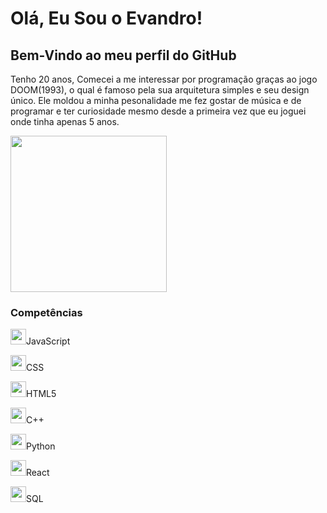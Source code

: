 <head>
<link rel="stylesheet" type='text/css' href="https://cdn.jsdelivr.net/gh/devicons/devicon@latest/devicon.min.css" />
<h1>Olá, Eu Sou o Evandro!</h1>
<h2>Bem-Vindo ao meu perfil do GitHub</h2>
<div>
  <p>Tenho 20 anos, Comecei a me interessar por programação graças ao jogo DOOM(1993), o qual é famoso pela sua arquitetura simples e seu design único. Ele moldou a minha pesonalidade me fez gostar de música e de programar e ter curiosidade mesmo desde a primeira vez que eu joguei onde tinha apenas 5 anos.</p>
  <img height="250px" width="250px" src= "https://sm.ign.com/t/ign_br/cover/d/doom-1993/doom-1993_pwn2.1200.jpg">
</div>
<div>
  <h3>Competências</h3>
<p><img height="25px" width="25px" src="https://cdn.jsdelivr.net/gh/devicons/devicon@latest/icons/javascript/javascript-original.svg" />JavaScript</p>
<p><img height="25px" width="25px" src="https://cdn.jsdelivr.net/gh/devicons/devicon@latest/icons/css3/css3-plain-wordmark.svg" />CSS</p>
<p><img height="25px" width="25px" src="https://cdn.jsdelivr.net/gh/devicons/devicon@latest/icons/html5/html5-plain-wordmark.svg" />HTML5</p>
<p><img height="25px" width="25px" src="https://cdn.jsdelivr.net/gh/devicons/devicon@latest/icons/cplusplus/cplusplus-original.svg" />C++</p>
<p><img height="25px" width="25px" src="https://cdn.jsdelivr.net/gh/devicons/devicon@latest/icons/python/python-original.svg" />Python</p>
<p><img height="25px" width="25px" src="https://cdn.jsdelivr.net/gh/devicons/devicon@latest/icons/react/react-original.svg" />React</p>
<p><img height="25px" width="25px"  src="https://cdn.jsdelivr.net/gh/devicons/devicon@latest/icons/azuresqldatabase/azuresqldatabase-original.svg"/>SQL</p>
</div>
</head>
